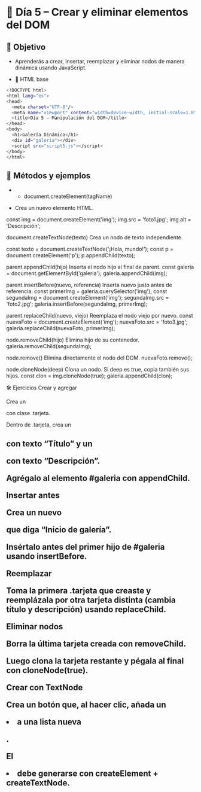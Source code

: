 # 📅 Día 5 – Crear y eliminar elementos del DOM

## 🎯 Objetivo
- Aprenderás a crear, insertar, reemplazar y eliminar nodos de manera dinámica usando JavaScript.

* 📄 HTML base
```sh
<!DOCTYPE html>
<html lang="es">
<head>
  <meta charset="UTF-8"/>
  <meta name="viewport" content="width=device-width, initial-scale=1.0"/>
  <title>Día 5 – Manipulación del DOM</title>
</head>
<body>
  <h1>Galería Dinámica</h1>
  <div id="galeria"></div>
  <script src="script5.js"></script>
</body>
</html>
```

## 📜 Métodos y ejemplos

- * document.createElement(tagName)
* Crea un nuevo elemento HTML.

const img = document.createElement('img');
img.src = 'foto1.jpg';
img.alt = 'Descripción';

document.createTextNode(texto)
Crea un nodo de texto independiente.

const texto = document.createTextNode('¡Hola, mundo!');
const p = document.createElement('p');
p.appendChild(texto);

parent.appendChild(hijo)
Inserta el nodo hijo al final de parent.
const galeria = document.getElementById('galeria');
galeria.appendChild(img);

parent.insertBefore(nuevo, referencia)
Inserta nuevo justo antes de referencia.
const primerImg = galeria.querySelector('img');
const segundaImg = document.createElement('img');
segundaImg.src = 'foto2.jpg';
galeria.insertBefore(segundaImg, primerImg);

parent.replaceChild(nuevo, viejo)
Reemplaza el nodo viejo por nuevo.
const nuevaFoto = document.createElement('img');
nuevaFoto.src = 'foto3.jpg';
galeria.replaceChild(nuevaFoto, primerImg);

node.removeChild(hijo)
Elimina hijo de su contenedor.
galeria.removeChild(segundaImg);

node.remove()
Elimina directamente el nodo del DOM.
nuevaFoto.remove();

node.cloneNode(deep)
Clona un nodo. Si deep es true, copia también sus hijos.
const clon = img.cloneNode(true);
galeria.appendChild(clon);

🛠️ Ejercicios
Crear y agregar

Crea un <div> con clase .tarjeta.

Dentro de .tarjeta, crea un <h2> con texto “Título” y un <p> con texto “Descripción”.

Agrégalo al elemento #galeria con appendChild.

Insertar antes

Crea un nuevo <p> que diga “Inicio de galería”.

Insértalo antes del primer hijo de #galeria usando insertBefore.

Reemplazar

Toma la primera .tarjeta que creaste y reemplázala por otra tarjeta distinta (cambia título y descripción) usando replaceChild.

Eliminar nodos

Borra la última tarjeta creada con removeChild.

Luego clona la tarjeta restante y pégala al final con cloneNode(true).

Crear con TextNode

Crea un botón que, al hacer clic, añada un <li> a una lista nueva <ul id="lista"></ul>.

El <li> debe generarse con createElement + createTextNode.

